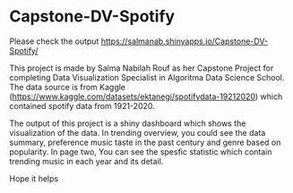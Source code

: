 # Capstone-DV-Spotify


Please check the output https://salmanab.shinyapps.io/Capstone-DV-Spotify/ 


This project is made by Salma Nabilah Rouf as her Capstone Project for completing Data Visualization Specialist in Algoritma Data Science School. The data source is from Kaggle (https://www.kaggle.com/datasets/ektanegi/spotifydata-19212020) which contained spotify data from 1921-2020. 


The output of this project is a shiny dashboard which shows the visualization of the data. In trending overview, you could see the data summary, preference music taste in the past century and genre based on popularity. In page two,  You can see the spesfic statistic which contain trending music in each year and its detail.

Hope it helps


